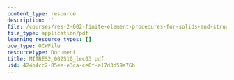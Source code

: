 ```yaml
---
content_type: resource
description: ''
file: /courses/res-2-002-finite-element-procedures-for-solids-and-structures-spring-2010/424b4cc285eee3cace0fa17d3d59a76b_MITRES2_002S10_lec03.pdf
file_type: application/pdf
learning_resource_types: []
ocw_type: OCWFile
resourcetype: Document
title: MITRES2_002S10_lec03.pdf
uid: 424b4cc2-85ee-e3ca-ce0f-a17d3d59a76b
---
```


